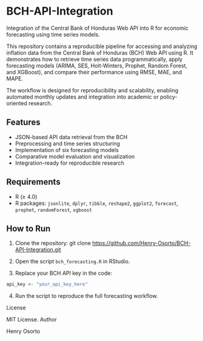 # BCH-API-Integration

Integration of the Central Bank of Honduras Web API into R for economic forecasting using time series models.

This repository contains a reproducible pipeline for accessing and analyzing inflation data from the Central Bank of Honduras (BCH) Web API using R. It demonstrates how to retrieve time series data programmatically, apply forecasting models (ARIMA, SES, Holt-Winters, Prophet, Random Forest, and XGBoost), and compare their performance using RMSE, MAE, and MAPE.

The workflow is designed for reproducibility and scalability, enabling automated monthly updates and integration into academic or policy-oriented research.

## Features

- JSON-based API data retrieval from the BCH
- Preprocessing and time series structuring
- Implementation of six forecasting models
- Comparative model evaluation and visualization
- Integration-ready for reproducible research

## Requirements

- R (≥ 4.0)
- R packages: `jsonlite`, `dplyr`, `tibble`, `reshape2`, `ggplot2`, `forecast`, `prophet`, `randomForest`, `xgboost`

## How to Run

1. Clone the repository:
git clone https://github.com/Henry-Osorto/BCH-API-Integration.git


2. Open the script `bch_forecasting.R` in RStudio.

3. Replace your BCH API key in the code:
```r
api_key <- "your_api_key_here"
```

4. Run the script to reproduce the full forecasting workflow.

License

MIT License.
Author

Henry Osorto

